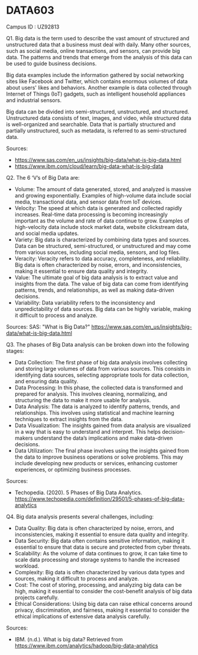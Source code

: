 # DATA603
Campus ID : UZ92813

Q1.
Big data is the term used to describe the vast amount of structured and unstructured data that a business must deal with daily. Many other sources, such as social media, online transactions, and sensors, can provide big data. The patterns and trends that emerge from the analysis of this data can be used to guide business decisions. 

Big data examples include the information gathered by social networking sites like Facebook and Twitter, which contains enormous volumes of data about users' likes and behaviors. Another example is data collected through Internet of Things (IoT) gadgets, such as intelligent household appliances and industrial sensors.

Big data can be divided into semi-structured, unstructured, and structured. Unstructured data consists of text, images, and video, while structured data is well-organized and searchable. Data that is partially structured and partially unstructured, such as metadata, is referred to as semi-structured data.

Sources:
* https://www.sas.com/en_us/insights/big-data/what-is-big-data.html
* https://www.ibm.com/cloud/learn/big-data-what-is-big-data

Q2.
The 6 ‘V’s of Big Data are:
* Volume: The amount of data generated, stored, and analyzed is massive and growing exponentially. Examples of high-volume data include social media, transactional data, and sensor data from IoT devices.
* Velocity: The speed at which data is generated and collected rapidly increases. Real-time data processing is becoming increasingly important as the volume and rate of data continue to grow. Examples of high-velocity data include stock market data, website clickstream data, and social media updates.
* Variety: Big data is characterized by combining data types and sources. Data can be structured, semi-structured, or unstructured and may come from various sources, including social media, sensors, and log files.
* Veracity: Veracity refers to data accuracy, completeness, and reliability. Big data is often characterized by noise, errors, and inconsistencies, making it essential to ensure data quality and integrity.
* Value: The ultimate goal of big data analysis is to extract value and insights from the data. The value of big data can come from identifying patterns, trends, and relationships, as well as making data-driven decisions.
* Variability: Data variability refers to the inconsistency and unpredictability of data sources. Big data can be highly variable, making it difficult to process and analyze.

Sources:
SAS: "What is Big Data?" https://www.sas.com/en_us/insights/big-data/what-is-big-data.html

Q3.
The phases of Big Data analysis can be broken down into the following stages:
* Data Collection: The first phase of big data analysis involves collecting and storing large volumes of data from various sources. This consists in identifying data sources, selecting appropriate tools for data collection, and ensuring data quality.
* Data Processing: In this phase, the collected data is transformed and prepared for analysis. This involves cleaning, normalizing, and structuring the data to make it more usable for analysis.
* Data Analysis: The data is analyzed to identify patterns, trends, and relationships. This involves using statistical and machine learning techniques to extract insights from the data.
* Data Visualization: The insights gained from data analysis are visualized in a way that is easy to understand and interpret. This helps decision-makers understand the data’s implications and make data-driven decisions.
* Data Utilization: The final phase involves using the insights gained from the data to improve business operations or solve problems. This may include developing new products or services, enhancing customer experiences, or optimizing business processes.

Sources:
* Techopedia. (2020). 5 Phases of Big Data Analytics. https://www.techopedia.com/definition/29501/5-phases-of-big-data-analytics

Q4.
Big data analysis presents several challenges, including:
* Data Quality: Big data is often characterized by noise, errors, and inconsistencies, making it essential to ensure data quality and integrity.
* Data Security: Big data often contains sensitive information, making it essential to ensure that data is secure and protected from cyber threats.
* Scalability: As the volume of data continues to grow, it can take time to scale data processing and storage systems to handle the increased workload.
* Complexity: Big data is often characterized by various data types and sources, making it difficult to process and analyze.
* Cost: The cost of storing, processing, and analyzing big data can be high, making it essential to consider the cost-benefit analysis of big data projects carefully.
* Ethical Considerations: Using big data can raise ethical concerns around privacy, discrimination, and fairness, making it essential to consider the ethical implications of extensive data analysis carefully.

Sources:
* IBM. (n.d.). What is big data? Retrieved from  https://www.ibm.com/analytics/hadoop/big-data-analytics

